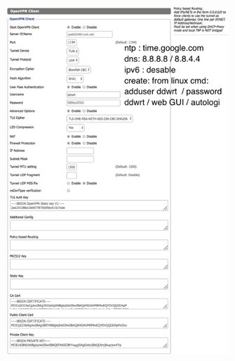 ![screenshot config openvn_client ddwrt](https://github.com/keffadi/The-tuto/blob/master/openvpn/ddwrt.jpg)
